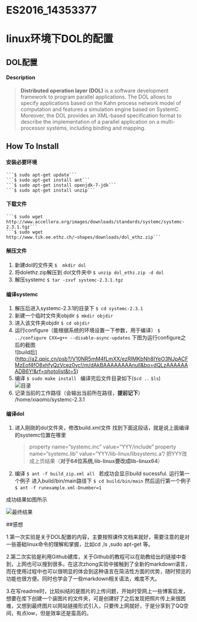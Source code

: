 # ES2016_14353377

# linux环境下DOL的配置

## DOL配置

#### Description

> **Distributed operation layer (DOL)** is a software development framework to program parallel applications. The DOL allows to specify applications based on the Kahn process network model of computation and features a simulation engine based on SystemC. Moreover, the DOL provides an XML-based specification format to describe the implementation of a parallel application on a multi-processor systems, including binding and mapping.

## How To Install

#### 安装必要环境
    ```$ sudo apt-get update```
    ```$ sudo apt-get install ant```
    ```$ sudo apt-get install openjdk-7-jdk```
    ```$ sudo apt-get install unzip```
    
#### 下载文件

    ```$ sudo wget http://www.accellera.org/images/downloads/standards/systemc/systemc-2.3.1.tgz```
    ```$ sudo wget http://www.tik.ee.ethz.ch/~shapes/downloads/dol_ethz.zip```

#### 解压文件

1.  新建dol的文件夹
    ```$  mkdir dol```
2.  将dolethz.zip解压到 dol文件夹中
    ```$ unzip dol_ethz.zip -d dol```
3.  解压systemc
    ```$ tar -zxvf systemc-2.3.1.tgz```
    
#### 编译systemc

1.  解压后进入systemc-2.3.1的目录下
    ```$ cd systemc-2.3.1```
2.  新建一个临时文件夹objdir
    ```$ mkdir objdir```
3.  进入该文件夹objdir
    ```$ cd objdir```
4.  运行configure（能根据系统的环境设置一下参数，用于编译）
    ```$ ../configure CXX=g++ --disable-async-updates```
    下图为运行configure之后的截图    
  ![build后]  (http://a2.qpic.cn/psb?/V10NR5mM4fLmXX/ezRIMKbNh8IYeO3NJpACFMzEof4fO8xhfyQzVcez0vc!/m/dAkBAAAAAAAAnull&bo=dQLzAAAAAAADB6Y!&rf=photolist&t=5)
5.  编译
    ```$ sudo make install ```
    编译完后文件目录如下(`$cd ..`      `$ls`)    
    ![目录](http://a2.qpic.cn/psb?/V10NR5mM4fLmXX/5PLourpZKGwPheMjGkOd.MeNBRxahRB*t.3nEnpwdo0!/m/dAkBAAAAAAAAnull&bo=ZgJ.AAAAAAADBzg!&rf=photolist&t=5)
6.  记录当前的工作路径（会输出当前所在路径，**提前记下**）
    /home/xiaomo/systemc-2.3.1

#### 编译dol

1.  进入刚刚的dol文件夹，修改build.xml文件    找到下面这段话，就是说上面编译的systemc位置在哪里
    > property name=”systemc.inc” value=”YYY/include”      property name=”systemc.lib” value=”YYY/lib-linux/libsystemc.a”/
    把YYY改成上页结果（**对于64位系统,lib-linux要改成lib-linux64**）
2.  编译
     ```$ ant -f build_zip.xml all ```
    若成功会显示build sucessful.  运行第一个例子
    进入build/bin/main路径下
    `$ cd build/bin/main`
    然后运行第一个例子
    `$ ant -f runexample.xml-Dnumber=1 `

成功结果如图所示

![最终结果](http://a3.qpic.cn/psb?/V10NR5mM4fLmXX/DY2NAe8SpifbPNZ0Ei1BLnVlKtBhsnkJzBk3ptIL*yM!/m/dAoBAAAAAAAAnull&bo=UgG0AQAAAAADB8Q!&rf=photolist&t=5)

##感想

1.第一次实验是关于DOL配置的内容，主要按照课件文档来就好，需要注意的是对一些基础linux命令的理解和掌握，比如cd ,ls ,sudo apt-get 等。

2.第二次实验是利用Github建库，关于Github的教程可以在助教给出的链接中查到，上网也可以搜到很多。在这次zhong实验中接触到了全新的markdown语言，而在使用过程中也可以很明显的体会到这种语言在简洁性方面的优势，随时预览的功能也很方便。同时也学会了一些markdown相关语法，难度不大。

3.在写readme时，比较纠结的是图片的上传问题，开始时受网上一些博客启发，想要在库下创建一个装图片的文件夹，可是创建好了之后发现把照片传上来很困难，又想到最终图片以网站链接形式引入，只要传上网就好，于是分享到了QQ空间，有点low，但是效率还是蛮高的。
